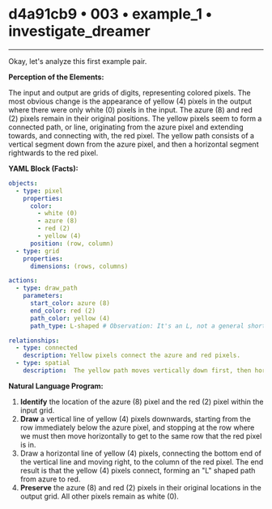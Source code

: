 # d4a91cb9 • 003 • example_1 • investigate_dreamer

---
Okay, let's analyze this first example pair.

**Perception of the Elements:**

The input and output are grids of digits, representing colored pixels. The most obvious change is the appearance of yellow (4) pixels in the output where there were only white (0) pixels in the input. The azure (8) and red (2) pixels remain in their original positions. The yellow pixels seem to form a connected path, or line, originating from the azure pixel and extending towards, and connecting with, the red pixel. The yellow path consists of a vertical segment down from the azure pixel, and then a horizontal segment rightwards to the red pixel.

**YAML Block (Facts):**



```yaml
objects:
  - type: pixel
    properties:
      color:
        - white (0)
        - azure (8)
        - red (2)
        - yellow (4)
      position: (row, column)
  - type: grid
    properties:
      dimensions: (rows, columns)

actions:
  - type: draw_path
    parameters:
      start_color: azure (8)
      end_color: red (2)
      path_color: yellow (4)
      path_type: L-shaped # Observation: It's an L, not a general shortest path.

relationships:
  - type: connected
    description: Yellow pixels connect the azure and red pixels.
  - type: spatial
    description:  The yellow path moves vertically down first, then horizontally.
```



**Natural Language Program:**

1.  **Identify** the location of the azure (8) pixel and the red (2) pixel within the input grid.
2.  **Draw** a vertical line of yellow (4) pixels downwards, starting from the row immediately below the azure pixel, and stopping at the row where we must then move horizontally to get to the same row that the red pixel is in.
3. Draw a horizontal line of yellow (4) pixels, connecting the bottom end of the vertical line and moving right, to the column of the red pixel. The end result is that the yellow (4) pixels connect, forming an "L" shaped path from azure to red.
4.  **Preserve** the azure (8) and red (2) pixels in their original locations in the output grid. All other pixels remain as white (0).

